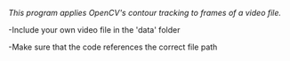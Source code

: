 <em>This program applies OpenCV's contour tracking to frames of a video file.</em> 
<p>-Include your own video file in the 'data' folder</p>
<p>-Make sure that the code references the correct file path</p>